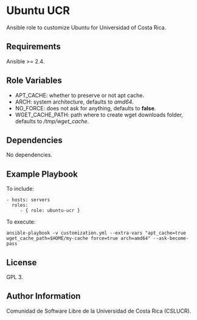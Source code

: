 Ubuntu UCR
===========

Ansible role to customize Ubuntu for Universidad of Costa Rica.

Requirements
------------

Ansible >= 2.4.

Role Variables
--------------

- APT_CACHE: whether to preserve or not apt cache.
- ARCH: system architecture, defaults to *amd64*.
- NO_FORCE: does not ask for anything, defaults to **false**.
- WGET_CACHE_PATH: path where to create wget downloads folder, defaults to */tmp/wget_cache*.

Dependencies
------------

No dependencies.

Example Playbook
----------------

To include:

    - hosts: servers
      roles:
         - { role: ubuntu-ucr }

To execute:

    ansible-playbook -v customization.yml --extra-vars "apt_cache=true wget_cache_path=$HOME/my-cache force=true arch=amd64" --ask-become-pass

License
-------

GPL 3.

Author Information
------------------

Comunidad de Software Libre de la Universidad de Costa Rica (CSLUCR).
